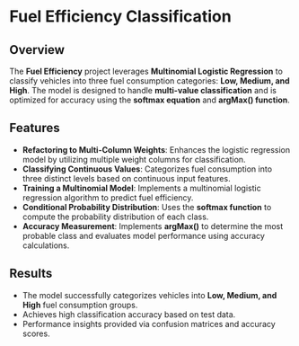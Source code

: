 # Fuel Efficiency Classification

## Overview
The **Fuel Efficiency** project leverages **Multinomial Logistic Regression** to classify vehicles into three fuel consumption categories: **Low, Medium, and High**. The model is designed to handle **multi-value classification** and is optimized for accuracy using the **softmax equation** and **argMax() function**.

## Features
- **Refactoring to Multi-Column Weights**: Enhances the logistic regression model by utilizing multiple weight columns for classification.
- **Classifying Continuous Values**: Categorizes fuel consumption into three distinct levels based on continuous input features.
- **Training a Multinomial Model**: Implements a multinomial logistic regression algorithm to predict fuel efficiency.
- **Conditional Probability Distribution**: Uses the **softmax function** to compute the probability distribution of each class.
- **Accuracy Measurement**: Implements **argMax()** to determine the most probable class and evaluates model performance using accuracy calculations.

## Results
- The model successfully categorizes vehicles into **Low, Medium, and High** fuel consumption groups.
- Achieves high classification accuracy based on test data.
- Performance insights provided via confusion matrices and accuracy scores.


